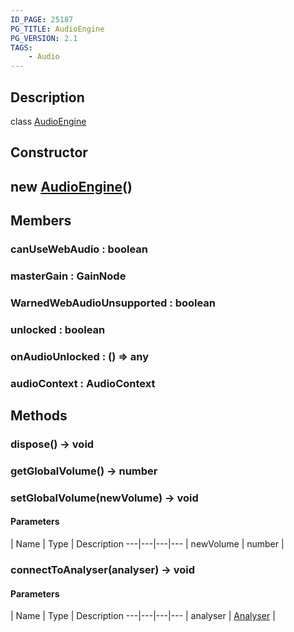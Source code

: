 ```yaml
---
ID_PAGE: 25187
PG_TITLE: AudioEngine
PG_VERSION: 2.1
TAGS:
    - Audio
---
```

## Description

class [AudioEngine](/classes/2.4/AudioEngine)



## Constructor

## new [AudioEngine](/classes/2.4/AudioEngine)()


## Members

### canUseWebAudio : boolean



### masterGain : GainNode



### WarnedWebAudioUnsupported : boolean



### unlocked : boolean



### onAudioUnlocked : () =&gt; any



### audioContext : AudioContext



## Methods

### dispose() &rarr; void


### getGlobalVolume() &rarr; number


### setGlobalVolume(newVolume) &rarr; void



#### Parameters
 | Name | Type | Description
---|---|---|---
 | newVolume | number |    

### connectToAnalyser(analyser) &rarr; void



#### Parameters
 | Name | Type | Description
---|---|---|---
 | analyser | [Analyser](/classes/2.4/Analyser) |    

